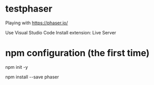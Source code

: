 # testphaser

Playing with https://phaser.io/

Use Visual Studio Code
Install extension: Live Server 

# npm configuration (the first time)

npm init -y

npm install --save phaser

